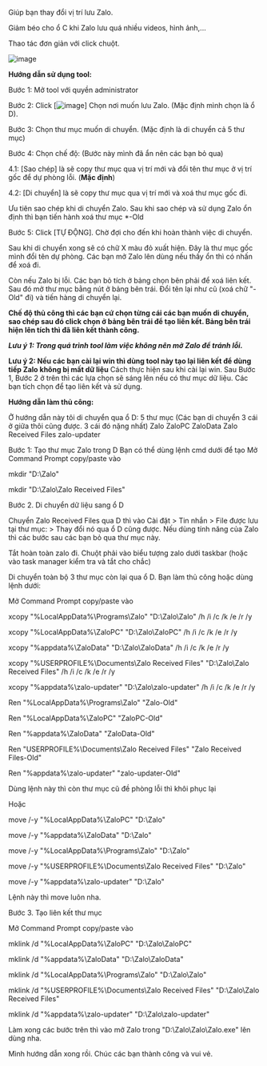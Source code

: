 Giúp bạn thay đổi vị trí lưu Zalo.

Giảm béo cho ổ C khi Zalo lưu quá nhiều videos, hình ảnh,...

Thao tác đơn giản với click chuột.

![image](https://github.com/user-attachments/assets/779bc749-e79e-43df-ab97-27f5a181cf52)




**Hướng dẫn sử dụng tool:**

Bước 1: Mở tool với quyền administrator

Bước 2: Click [![image](https://github.com/NDWoodCompany/ZaloMove/assets/102244520/6f791042-acde-4ac2-90a8-b81cc5c532f2)] Chọn nơi muốn lưu Zalo. (Mặc định mình chọn là ổ D).

Bước 3: Chọn thư mục muốn di chuyển. (Mặc định là di chuyển cả 5 thư mục)

Bước 4: Chọn chế độ: (Bước này mình đã ẩn nên các bạn bỏ qua)

4.1: [Sao chép] là sẽ copy thư mục qua vị trí mới và đổi tên thư mục ở vị trí gốc để dự phòng lỗi. (**Mặc định**)

4.2: [Di chuyển] là sẽ copy thư mục qua vị trí mới và xoá thư mục gốc đi.

Ưu tiên sao chép khi di chuyển Zalo. Sau khi sao chép và sử dụng Zalo ổn định thì bạn tiến hành xoá thư mục *-Old

Bước 5: Click [TỰ ĐỘNG]. Chờ đợi cho đến khi hoàn thành việc di chuyển.

Sau khi di chuyển xong sẽ có chữ X màu đỏ xuất hiện. Đây là thư mục gốc mình đổi tên dự phòng. Các bạn mở Zalo lên dùng nếu thấy ổn thì có nhấn để xoá đi.

Còn nếu Zalo bị lỗi. Các bạn bỏ tích ở bảng chọn bên phải để xoá liên kết. Sau đó mở thư mục bằng nút ở bảng bên trái. Đổi tên lại như cũ (xoá chữ "-Old" đi) và tiến hàng di chuyển lại.

**Chế độ thủ công thì các bạn cứ chọn từng cái các bạn muốn di chuyển, sao chép sau đó click chọn ở bảng bên trái để tạo liên kết. Bảng bên trái hiện lên tích thì đã liên kết thành công.**


_**Lưu ý 1: Trong quá trình tool làm việc không nên mở Zalo để tránh lỗi.**_

**Lưu ý 2: Nếu các bạn cài lại win thì dùng tool này tạo lại liên kết để dùng tiếp Zalo không bị mất dữ liệu**
Cách thực hiện sau khi cài lại win.
Sau Bước 1, Bước 2 ở trên thì các lựa chọn sẽ sáng lên nếu có thư mục dữ liệu. Các bạn tích chọn để tạo liên kết và sử dụng.



**Hướng dẫn làm thủ công:**

Ở hướng dẫn này tôi di chuyển qua ổ D: 5 thư mục (Các bạn di chuyển 3 cái ở giữa thôi cũng được. 3 cái đó nặng nhất)
Zalo
ZaloPC
ZaloData
Zalo Received Files
zalo-updater

Bước 1: Tạo thư mục Zalo trong D
Bạn có thể dùng lệnh cmd dưới để tạo
Mở Command Prompt copy/paste vào

mkdir "D:\Zalo"

mkdir "D:\Zalo\Zalo Received Files"

Bước 2. Di chuyển dữ liệu sang ổ D

Chuyển Zalo Received Files qua D thì vào Cài đặt > Tin nhắn > File được lưu tại thư mục: > Thay đổi nó qua ổ D cũng được. Nếu dùng tính năng của Zalo thì các bước sau các bạn bỏ qua thư mục này.

Tắt hoàn toàn zalo đi. Chuột phải vào biểu tượng zalo dưới taskbar (hoặc vào task manager kiểm tra và tắt cho chắc)


Di chuyển toàn bộ 3 thư mục còn lại qua ổ D. Bạn làm thủ công hoặc dùng lệnh dưới:

Mở Command Prompt copy/paste vào

xcopy "%LocalAppData%\Programs\Zalo" "D:\Zalo\Zalo" /h /i /c /k /e /r /y

xcopy "%LocalAppData%\ZaloPC" "D:\Zalo\ZaloPC" /h /i /c /k /e /r /y

xcopy "%appdata%\ZaloData" "D:\Zalo\ZaloData" /h /i /c /k /e /r /y

xcopy "%USERPROFILE%\Documents\Zalo Received Files" "D:\Zalo\Zalo Received Files" /h /i /c /k /e /r /y

xcopy "%appdata%\zalo-updater" "D:\Zalo\zalo-updater" /h /i /c /k /e /r /y


Ren "%LocalAppData%\Programs\Zalo" "Zalo-Old"

Ren "%LocalAppData%\ZaloPC" "ZaloPC-Old"

Ren "%appdata%\ZaloData" "ZaloData-Old"

Ren "USERPROFILE%\Documents\Zalo Received Files" "Zalo Received Files-Old"

Ren "%appdata%\zalo-updater" "zalo-updater-Old"


Dùng lệnh này thì còn thư mục cũ đề phòng lỗi thì khôi phục lại

Hoặc

move /-y "%LocalAppData%\ZaloPC" "D:\Zalo"

move /-y "%appdata%\ZaloData" "D:\Zalo"

move /-y "%LocalAppData%\Programs\Zalo" "D:\Zalo"

move /-y "%USERPROFILE%\Documents\Zalo Received Files" "D:\Zalo"

move /-y "%appdata%\zalo-updater" "D:\Zalo"

Lệnh này thì move luôn nha.


Bước 3. Tạo liên kết thư mục

Mở Command Prompt copy/paste vào

mklink /d "%LocalAppData%\ZaloPC" "D:\Zalo\ZaloPC"

mklink /d "%appdata%\ZaloData" "D:\Zalo\ZaloData"

mklink /d "%LocalAppData%\Programs\Zalo" "D:\Zalo\Zalo"

mklink /d "%USERPROFILE%\Documents\Zalo Received Files" "D:\Zalo\Zalo Received Files"

mklink /d "%appdata%\zalo-updater" "D:\Zalo\zalo-updater"


Làm xong các bước trên thì vào mở Zalo trong "D:\Zalo\Zalo\Zalo.exe" lên dùng nha.


Mình hướng dẫn xong rồi. Chúc các bạn thành công và vui vẻ.
